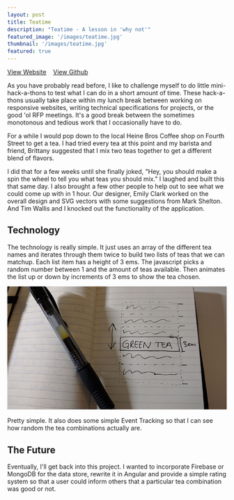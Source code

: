 ```yaml
---
layout: post
title: Teatime
description: "Teatime - A lesson in 'why not'"
featured_image: '/images/teatime.jpg'
thumbnail: '/images/teatime.jpg'
featured: true
---
```


<a href="http://codethebeard.com/teatime" class="button">View Website</a>&nbsp;&nbsp;&nbsp;&nbsp;<a href="https://github.com/codethebeard/teatime" class="button">View Github</a>

As you have probably read before, I like to challenge myself to do little mini-hack-a-thons to test what I can do in a short amount of time. These hack-a-thons usually take place within my lunch break between working on responsive websites, writing technical specifications for projects, or the good 'ol RFP meetings. It's a good break between the sometimes monotonous and tedious work that I occasionally have to do.

For a while I would pop down to the local Heine Bros Coffee shop on Fourth Street to get a tea. I had tried every tea at this point and my barista and friend, Brittany suggested that I mix two teas together to get a different blend of flavors.

I did that for a few weeks until she finally joked, "Hey, you should make a spin the wheel to tell you what teas you should mix." I laughed and built this that same day. I also brought a few other people to help out to see what we could come up with in 1 hour. Our designer, Emily Clark worked on the overall design and SVG vectors with some suggestions from Mark Shelton. And Tim Wallis and I knocked out the functionality of the application.

## Technology

The technology is really simple. It just uses an array of the different tea names and iterates through them twice to build two lists of teas that we can matchup. Each list item has a height of 3 ems. The javascript picks a random number between 1 and the amount of teas available. Then animates the list up or down by increments of 3 ems to show the tea chosen.

<img src="/images/teatime-2.jpg" alt="Tea Time Example of wireframe">

Pretty simple. It also does some simple Event Tracking so that I can see how random the tea combinations actually are.

## The Future

Eventually, I'll get back into this project. I wanted to incorporate Firebase or MongoDB for the data store, rewrite it in Angular and provide a simple rating system so that a user could inform others that a particular tea combination was good or not.
